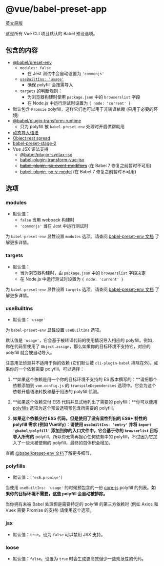 # @vue/babel-preset-app

[英文原版](https://github.com/vuejs/vue-cli/tree/dev/packages/\@vue/babel-preset-app/README.md)

这是所有 Vue CLI 项目默认的 Babel 预设选项。

## 包含的内容

- [@babel/preset-env](https://new.babeljs.io/docs/en/next/babel-preset-env.html)
  - `modules: false`
    - 在 Jest 测试中会自动设置为 `'commonjs'`
  - [`useBuiltIns: 'usage'`](#usebuiltins)
    - 确保 polyfill 会按需导入
  - `targets` 的判断规则：
    - 为浏览器构建时使用 `package.json` 中的 `browserslist` 字段
    - 在 Node.js 中运行测试时设置为 `{ node: 'current' }`
- 默认包含 `Promsie` polyfill，这样它们也可以用于非转译依赖 (只用于必要的环境)
- [@babel/plugin-transform-runtime](https://github.com/babel/babel/tree/master/packages/babel-plugin-transform-runtime)
  - 只为 polyfill 被 `babel-preset-env` 处理时开启供帮助用
- [动态导入语法](https://github.com/tc39/proposal-dynamic-import)
- [Object rest spread](https://github.com/tc39/proposal-object-rest-spread)
- [babel-preset-stage-2](https://github.com/babel/babel/tree/master/packages/babel-preset-stage-2)
- Vue JSX 语法支持
  - [@babel/plugin-syntax-jsx](https://github.com/babel/babel/tree/master/packages/babel-plugin-syntax-jsx)
  - [babel-plugin-transform-vue-jsx](https://github.com/vuejs/babel-plugin-transform-vue-jsx)
  - ~~[babel-plugin-jsx-event-modifiers](https://github.com/nickmessing/babel-plugin-jsx-event-modifiers)~~ (在 Babel 7 修复之前暂时不可用)
  - ~~[babel-plugin-jsx-v-model](https://github.com/nickmessing/babel-plugin-jsx-v-model)~~ (在 Babel 7 修复之前暂时不可用)

## 选项

### modules

- 默认值：
  - `false` 当用 webpack 构建时
  - `'commonjs'` 当在 Jest 中运行测试时

为 `babel-preset-env` 显性设置 `modules` 选项。请查阅 [babel-preset-env 文档](https://github.com/babel/babel/tree/master/packages/babel-preset-env#modules) 了解更多详情。

### targets

- 默认值：
  - 当为浏览器构建时，由 `package.json` 中的 `browserslist` 字段决定
  - 在 Node.js 中运行测试时设置为 `{ node: 'current' }`

为 `babel-preset-env` 显性设置 `targets` 选项。请查阅 [babel-preset-env 文档](https://github.com/babel/babel/tree/master/packages/babel-preset-env#targets) 了解更多详情。

### useBuiltIns

- 默认值：`'usage'`

为 `babel-preset-env` 显性设置 `useBuiltIns` 选项。

默认值是 `'usage'`，它会基于被转译代码的使用情况导入相应的 polyfill。例如，你在代码里使用了 `Object.assign`，那么如果你的目标环境不支持它，对应的 polyfill 就会被自动导入。

注意用法侦测并不适用于你的依赖 (它们默认被 `cli-plugin-babel` 排除在外)。如果你的一个依赖需要 polyfill，可以选择：

1. **如果这个依赖是用一个你的目标环境不支持的 ES 版本撰写的：**请把那个依赖添加到 `vue.config.js` 的 `transpileDependencies` 选项中。它会为这个依赖开启语法转换和基于用法的 polyfill 侦测。

2. **如果这个依赖交付 ES5 代码并显式地列出了需要的 polyfill：**你可以使用 [polyfills](#polyfills) 选项为这个预设选项预包含所需要的 polyfill。

3. **如果这个依赖交付 ES5 代码，但是使用了没有显性列出的 ES6+ 特性的 polyfill 需求 (例如 Vuetify)：**请使用 `useBuiltIns: 'entry'` 并将 `import '@babel/polyfill'` 添加到你的入口文件中。它会基于你的 `browserlist` 目标导入**所有的** polyfill，所以你无需再担心任何依赖中的 polyfill，不过因为它加入了一些未被使用的 polyfill，最终的包体积会增加。

查阅 [@babel/preset-env 文档](https://new.babeljs.io/docs/en/next/babel-preset-env.html#usebuiltins-usage)了解更多细节。

### polyfills

- 默认值：`['es6.promise']`

当使用 `useBuiltIns: 'usage'` 的时候预包含的一份 [core-js](https://github.com/zloirock/core-js) polyfill 的列表。**如果你的目标环境不需要，这些 polyfill 会自动被排除。**

当你拥有未被 Babel 处理但是需要特定的 polyfill 的第三方依赖时 (例如 Axios 和 Vuex 需要 Promise 的支持) 请使用这个选项。

### jsx

- 默认值：`true`。设为 `false` 可以禁用 JSX 支持。

### loose

- 默认值：`false`。设置为 `true` 时会生成更高效但少一些规范性的代码。
